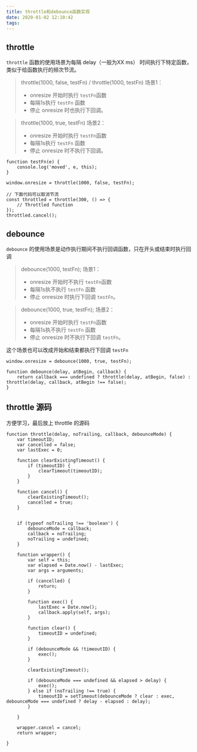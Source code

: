 ```yaml
---
title: throttle和debounce函数实现
date: 2020-01-02 12:10:42
tags:
---
```


## throttle

`throttle` 函数的使用场景为每隔 delay（一般为XX ms） 时间执行下特定函数，类似于给函数执行的频次节流。

> throttle(1000, false, testFn) / throttle(1000, testFn)
> 场景1：
>    * onresize 开始时执行 `testFn`函数
>    * 每隔1s执行 `testFn` 函数
>    * 停止 onresize 时也执行下回调。



> throttle(1000, true, testFn)
> 场景2：
>    * onresize 开始时执行 `testFn`函数
>    * 每隔1s执行 `testFn` 函数
>    * 停止 onresize 时不执行下回调。


```
function testFn(e) {
    console.log('moved', e, this);
}

window.onresize = throttle(1000, false, testFn);

// 下面代码可以取消节流
const throttled = throttle(300, () => {
	// Throttled function
});
throttled.cancel();
```

## debounce

`debounce` 的使用场景是动作执行期间不执行回调函数，只在开头或结束时执行回调

> debounce(1000, testFn);
> 场景1：
>    * onresize 开始时不执行 `testFn`函数
>    * 每隔1s执不执行 `testFn` 函数
>    * 停止 onresize 时执行下回调 `testFn`。

> debounce(1000, true, testFn);
> 场景2：
>    * onresize 开始时执行 `testFn`函数
>    * 每隔1s执不执行 `testFn` 函数
>    * 停止 onresize 时不执行下回调 `testFn`。

这个场景也可以改成开始和结束都执行下回调 `testFn`

```
window.onresize = debounce(1000, true, testFn);

function debounce(delay, atBegin, callback) {
    return callback === undefined ? throttle(delay, atBegin, false) : throttle(delay, callback, atBegin !== false);
}
```

## throttle 源码
方便学习，最后放上 throttle 的源码

```
function throttle(delay, noTrailing, callback, debounceMode) {
    var timeoutID;
    var cancelled = false;
    var lastExec = 0;

    function clearExistingTimeout() {
        if (timeoutID) {
            clearTimeout(timeoutID);
        }
    }

    function cancel() {
        clearExistingTimeout();
        cancelled = true;
    }


    if (typeof noTrailing !== 'boolean') {
        debounceMode = callback;
        callback = noTrailing;
        noTrailing = undefined;
    }

    function wrapper() {
        var self = this;
        var elapsed = Date.now() - lastExec;
        var args = arguments;

        if (cancelled) {
            return;
        }

        function exec() {
            lastExec = Date.now();
            callback.apply(self, args);
        }

        function clear() {
            timeoutID = undefined;
        }

        if (debounceMode && !timeoutID) {
            exec();
        }

        clearExistingTimeout();

        if (debounceMode === undefined && elapsed > delay) {
            exec();
        } else if (noTrailing !== true) {
            timeoutID = setTimeout(debounceMode ? clear : exec, debounceMode === undefined ? delay - elapsed : delay);
        }

    }

    wrapper.cancel = cancel;
    return wrapper;

}
```
